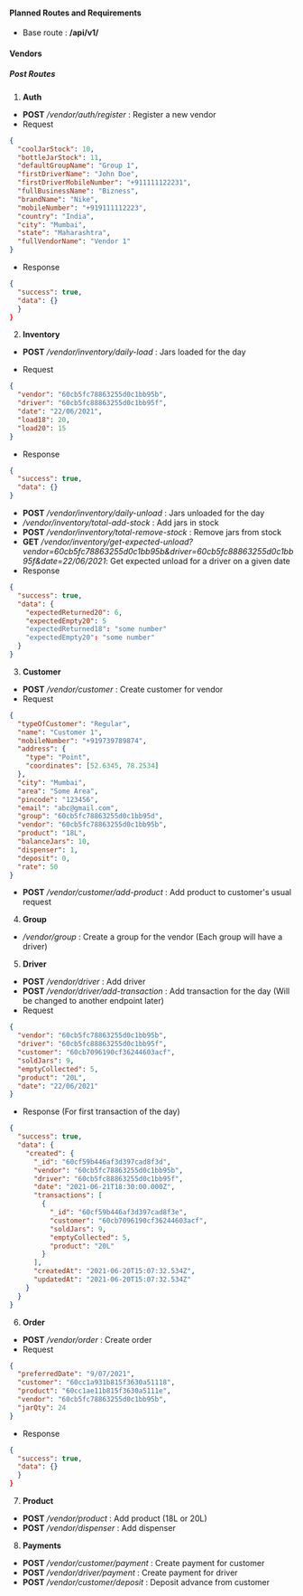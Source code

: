 <!-- prettier-ignore -->
#### Planned Routes and Requirements

- Base route : **/api/v1/**

#### Vendors

##### Post Routes

1. **Auth**

- **POST** _/vendor/auth/register_ : Register a new vendor
- Request

```json
{
  "coolJarStock": 10,
  "bottleJarStock": 11,
  "defaultGroupName": "Group 1",
  "firstDriverName": "John Doe",
  "firstDriverMobileNumber": "+911111122231",
  "fullBusinessName": "Bizness",
  "brandName": "Nike",
  "mobileNumber": "+919111112223",
  "country": "India",
  "city": "Mumbai",
  "state": "Maharashtra",
  "fullVendorName": "Vendor 1"
}
```

- Response

```json
{
  "success": true,
  "data": {}
  }
}
```

2. **Inventory**

- **POST** _/vendor/inventory/daily-load_ : Jars loaded for the day

- Request

```json
{
  "vendor": "60cb5fc78863255d0c1bb95b",
  "driver": "60cb5fc88863255d0c1bb95f",
  "date": "22/06/2021",
  "load18": 20,
  "load20": 15
}
```

- Response

```json
{
  "success": true,
  "data": {}
}
```

- **POST** _/vendor/inventory/daily-unload_ : Jars unloaded for the day
- _/vendor/inventory/total-add-stock_ : Add jars in stock
- **POST** _/vendor/inventory/total-remove-stock_ : Remove jars from stock
- **GET** _/vendor/inventory/get-expected-unload?vendor=60cb5fc78863255d0c1bb95b&driver=60cb5fc88863255d0c1bb95f&date=22/06/2021_: Get expected unload for a driver on a given date
- Response

```json
{
  "success": true,
  "data": {
    "expectedReturned20": 6,
    "expectedEmpty20": 5
    "expectedReturned18": "some number"
    "expectedEmpty20": "some number"
  }
}
```

3.  **Customer**

- **POST** _/vendor/customer_ : Create customer for vendor
- Request

```json
{
  "typeOfCustomer": "Regular",
  "name": "Customer 1",
  "mobileNumber": "+919739789874",
  "address": {
    "type": "Point",
    "coordinates": [52.6345, 78.2534]
  },
  "city": "Mumbai",
  "area": "Some Area",
  "pincode": "123456",
  "email": "abc@gmail.com",
  "group": "60cb5fc78863255d0c1bb95d",
  "vendor": "60cb5fc78863255d0c1bb95b",
  "product": "18L",
  "balanceJars": 10,
  "dispenser": 1,
  "deposit": 0,
  "rate": 50
}
```

- **POST** _/vendor/customer/add-product_ : Add product to customer's usual request

4.  **Group**

- _/vendor/group_ : Create a group for the vendor (Each group will have a driver)

5.  **Driver**

- **POST** _/vendor/driver_ : Add driver
- **POST** _/vendor/driver/add-transaction_ : Add transaction for the day (Will be changed to another endpoint later)
- Request

```json
{
  "vendor": "60cb5fc78863255d0c1bb95b",
  "driver": "60cb5fc88863255d0c1bb95f",
  "customer": "60cb7096190cf36244603acf",
  "soldJars": 9,
  "emptyCollected": 5,
  "product": "20L",
  "date": "22/06/2021"
}
```

- Response (For first transaction of the day)

```json
{
  "success": true,
  "data": {
    "created": {
      "_id": "60cf59b446af3d397cad8f3d",
      "vendor": "60cb5fc78863255d0c1bb95b",
      "driver": "60cb5fc88863255d0c1bb95f",
      "date": "2021-06-21T18:30:00.000Z",
      "transactions": [
        {
          "_id": "60cf59b446af3d397cad8f3e",
          "customer": "60cb7096190cf36244603acf",
          "soldJars": 9,
          "emptyCollected": 5,
          "product": "20L"
        }
      ],
      "createdAt": "2021-06-20T15:07:32.534Z",
      "updatedAt": "2021-06-20T15:07:32.534Z"
    }
  }
}
```

6.  **Order**

- **POST** _/vendor/order_ : Create order
- Request

```json
{
  "preferredDate": "9/07/2021",
  "customer": "60cc1a931b815f3630a51118",
  "product": "60cc1ae11b815f3630a5111e",
  "vendor": "60cb5fc78863255d0c1bb95b",
  "jarQty": 24
}
```

- Response

```json
{
  "success": true,
  "data": {}
  }
}
```

7.  **Product**

- **POST** _/vendor/product_ : Add product (18L or 20L)
- **POST** _/vendor/dispenser_ : Add dispenser

8.  **Payments**

- **POST** _/vendor/customer/payment_ : Create payment for customer
- **POST** _/vendor/driver/payment_ : Create payment for driver
- **POST** _/vendor/customer/deposit_ : Deposit advance from customer
